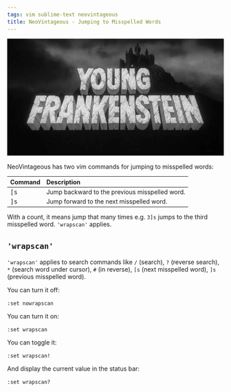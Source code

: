 ```yaml
---
tags: vim sublime-text neovintageous
title: NeoVintageous - Jumping to Misspelled Words
---
```


![Young Frankenstein (1974)](/assets/young-frankenstein.webp)

NeoVintageous has two vim commands for jumping to misspelled words:

Command | Description
:------ | :----------
<kbd>[s</kbd> | Jump backward to the previous misspelled word.
<kbd>]s</kbd> | Jump forward to the next misspelled word.

With a count, it means jump that many times e.g. `3]s` jumps to the third misspelled word. `'wrapscan'` applies.

## `'wrapscan'`

`'wrapscan'` applies to search commands like `/` (search), `?` (reverse search), `*` (search word under cursor), `#` (in reverse), `[s` (next misspelled word), `]s` (previous misspelled word).

You can turn it off:

```vim
:set nowrapscan
```

You can turn it on:

```vim
:set wrapscan
```

You can toggle it:

```vim
:set wrapscan!
```

And display the current value in the status bar:

```vim
:set wrapscan?
```
